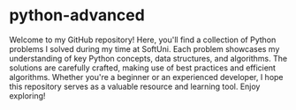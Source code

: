 # python-advanced

Welcome to my GitHub repository! Here, you'll find a collection of Python problems I solved during my time at SoftUni.
Each problem showcases my understanding of key Python concepts, data structures, and algorithms.
The solutions are carefully crafted, making use of best practices and efficient algorithms.
Whether you're a beginner or an experienced developer, I hope this repository serves as a valuable resource and learning tool.
Enjoy exploring!
